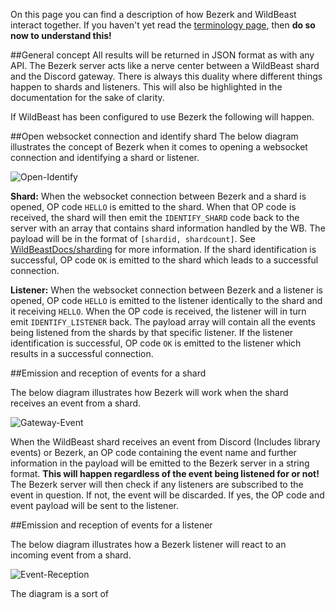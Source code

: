 On this page you can find a description of how Bezerk and WildBeast interact together. If you haven't yet read the [terminology page](terminology.md), then **do so now to understand this!**

##General concept
All results will be returned in JSON format as with any API. The Bezerk server acts like a nerve center between a WildBeast shard and the Discord gateway. There is always this duality where different things happen to shards and listeners. This will also be highlighted in the documentation for the sake of clarity.

If WildBeast has been configured to use Bezerk the following will happen.

##Open websocket connection and identify shard
The below diagram illustrates the concept of Bezerk when it comes to opening a websocket connection and identifying a shard or listener.

![Open-Identify](https://i.dougley.com/pMU22jRy.png)

**Shard:** When the websocket connection between Bezerk and a shard is opened, OP code `HELLO` is emitted to the shard. When that OP code is received, the shard will then emit the `IDENTIFY_SHARD` code back to the server with an array that contains shard information handled by the WB. The payload will be in the format of `[shardid, shardcount]`. See [WildBeastDocs/sharding](https://docs.thesharks.xyz/sharding/) for more information. If the shard identification is successful, OP code `OK` is emitted to the shard which leads to a successful connection.

**Listener:** When the websocket connection between Bezerk and a listener is opened, OP code `HELLO` is emitted to the listener identically to the shard and it receiving `HELLO`. When the OP code is received, the listener will in turn emit `IDENTIFY_LISTENER` back. The payload array will contain all the events being listened from the shards by that specific listener. If the listener identification is successful, OP code `OK` is emitted to the listener which results in a successful connection.

##Emission and reception of events for a shard

The below diagram illustrates how Bezerk will work when the shard receives an event from a shard.

![Gateway-Event](https://i.dougley.com/kIv56TRX.png)

When the WildBeast shard receives an event from Discord (Includes library events) or Bezerk, an OP code containing the event name and further information in the payload will be emitted to the Bezerk server in a string format. **This will happen regardless of the event being listened for or not!** The Bezerk server will then check if any listeners are subscribed to the event in question. If not, the event will be discarded. If yes, the OP code and event payload will be sent to the listener.

##Emission and reception of events for a listener

The below diagram illustrates how a Bezerk listener will react to an incoming event from a shard.

![Event-Reception](https://i.dougley.com/T7h06GmY.png)

The diagram is a sort of 